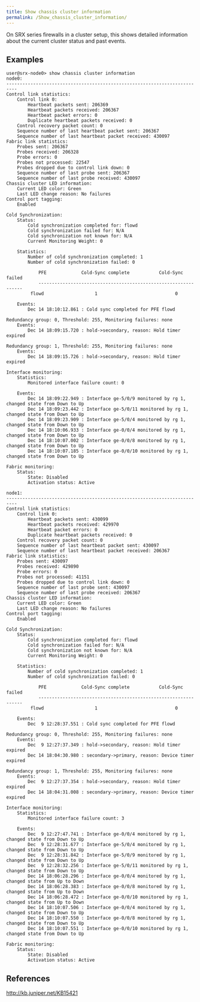 ```yaml
---
title: Show chassis cluster information
permalink: /Show_chassis_cluster_information/
---
```


On SRX series firewalls in a cluster setup, this shows detailed information about the current cluster status and past events.

Examples
--------

    user@srx-node0> show chassis cluster information
    node0:
    --------------------------------------------------------------------------
    Control link statistics:
        Control link 0:
            Heartbeat packets sent: 206369
            Heartbeat packets received: 206367
            Heartbeat packet errors: 0
            Duplicate heartbeat packets received: 0
        Control recovery packet count: 0
        Sequence number of last heartbeat packet sent: 206367
        Sequence number of last heartbeat packet received: 430097
    Fabric link statistics:
        Probes sent: 206367
        Probes received: 206328
        Probe errors: 0
        Probes not processed: 22547
        Probes dropped due to control link down: 0
        Sequence number of last probe sent: 206367
        Sequence number of last probe received: 430097
    Chassis cluster LED information:
        Current LED color: Green
        Last LED change reason: No failures
    Control port tagging:
        Enabled

    Cold Synchronization:
        Status:
            Cold synchronization completed for: flowd
            Cold synchronization failed for: N/A
            Cold synchronization not known for: N/A
            Current Monitoring Weight: 0

        Statistics:
            Number of cold synchronization completed: 1
            Number of cold synchronization failed: 0

                PFE             Cold-Sync complete           Cold-Sync failed
                ----------------------------------------------------------------
             flowd                   1                             0

        Events:
            Dec 14 18:10:12.861 : Cold sync completed for PFE flowd

    Redundancy group: 0, Threshold: 255, Monitoring failures: none
        Events:
            Dec 14 18:09:15.720 : hold->secondary, reason: Hold timer expired

    Redundancy group: 1, Threshold: 255, Monitoring failures: none
        Events:
            Dec 14 18:09:15.726 : hold->secondary, reason: Hold timer expired

    Interface monitoring:
        Statistics:
            Monitored interface failure count: 0

        Events:
            Dec 14 18:09:22.949 : Interface ge-5/0/9 monitored by rg 1, changed state from Down to Up
            Dec 14 18:09:23.442 : Interface ge-5/0/11 monitored by rg 1, changed state from Down to Up
            Dec 14 18:09:23.909 : Interface ge-5/0/4 monitored by rg 1, changed state from Down to Up
            Dec 14 18:10:06.933 : Interface ge-0/0/4 monitored by rg 1, changed state from Down to Up
            Dec 14 18:10:07.002 : Interface ge-0/0/8 monitored by rg 1, changed state from Down to Up
            Dec 14 18:10:07.185 : Interface ge-0/0/10 monitored by rg 1, changed state from Down to Up

    Fabric monitoring:
        Status:
            State: Disabled
            Activation status: Active

    node1:
    --------------------------------------------------------------------------
    Control link statistics:
        Control link 0:
            Heartbeat packets sent: 430099
            Heartbeat packets received: 429970
            Heartbeat packet errors: 0
            Duplicate heartbeat packets received: 0
        Control recovery packet count: 0
        Sequence number of last heartbeat packet sent: 430097
        Sequence number of last heartbeat packet received: 206367
    Fabric link statistics:
        Probes sent: 430097
        Probes received: 429890
        Probe errors: 0
        Probes not processed: 41151
        Probes dropped due to control link down: 0
        Sequence number of last probe sent: 430097
        Sequence number of last probe received: 206367
    Chassis cluster LED information:
        Current LED color: Green
        Last LED change reason: No failures
    Control port tagging:
        Enabled

    Cold Synchronization:
        Status:
            Cold synchronization completed for: flowd
            Cold synchronization failed for: N/A
            Cold synchronization not known for: N/A
            Current Monitoring Weight: 0

        Statistics:
            Number of cold synchronization completed: 1
            Number of cold synchronization failed: 0

                PFE             Cold-Sync complete           Cold-Sync failed
                ----------------------------------------------------------------
             flowd                   1                             0

        Events:
            Dec  9 12:28:37.551 : Cold sync completed for PFE flowd

    Redundancy group: 0, Threshold: 255, Monitoring failures: none
        Events:
            Dec  9 12:27:37.349 : hold->secondary, reason: Hold timer expired
            Dec 14 18:04:30.980 : secondary->primary, reason: Device timer expired

    Redundancy group: 1, Threshold: 255, Monitoring failures: none
        Events:
            Dec  9 12:27:37.354 : hold->secondary, reason: Hold timer expired
            Dec 14 18:04:31.008 : secondary->primary, reason: Device timer expired

    Interface monitoring:
        Statistics:
            Monitored interface failure count: 3

        Events:
            Dec  9 12:27:47.741 : Interface ge-0/0/4 monitored by rg 1, changed state from Down to Up
            Dec  9 12:28:31.677 : Interface ge-5/0/4 monitored by rg 1, changed state from Down to Up
            Dec  9 12:28:31.842 : Interface ge-5/0/9 monitored by rg 1, changed state from Down to Up
            Dec  9 12:28:32.256 : Interface ge-5/0/11 monitored by rg 1, changed state from Down to Up
            Dec 14 18:06:28.296 : Interface ge-0/0/4 monitored by rg 1, changed state from Up to Down
            Dec 14 18:06:28.383 : Interface ge-0/0/8 monitored by rg 1, changed state from Up to Down
            Dec 14 18:06:28.472 : Interface ge-0/0/10 monitored by rg 1, changed state from Up to Down
            Dec 14 18:10:07.506 : Interface ge-0/0/4 monitored by rg 1, changed state from Down to Up
            Dec 14 18:10:07.550 : Interface ge-0/0/8 monitored by rg 1, changed state from Down to Up
            Dec 14 18:10:07.551 : Interface ge-0/0/10 monitored by rg 1, changed state from Down to Up

    Fabric monitoring:
        Status:
            State: Disabled
            Activation status: Active

References
----------

<http://kb.juniper.net/KB15421>